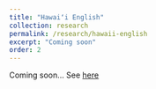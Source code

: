```yaml
---
title: "Hawaiʻi English"
collection: research
permalink: /research/hawaii-english
excerpt: "Coming soon"
order: 2
---
```


Coming soon... See [here](/publications/hawaii-english)